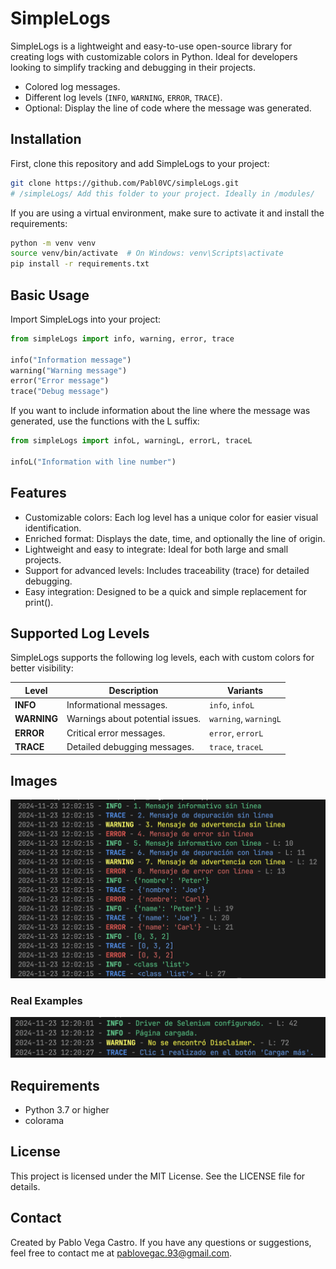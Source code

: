 # SimpleLogs
SimpleLogs is a lightweight and easy-to-use open-source library for creating logs with customizable colors in Python. Ideal for developers looking to simplify tracking and debugging in their projects.

- Colored log messages.
- Different log levels (`INFO`, `WARNING`, `ERROR`, `TRACE`).
- Optional: Display the line of code where the message was generated.

## Installation
First, clone this repository and add SimpleLogs to your project:

```bash
git clone https://github.com/Pabl0VC/simpleLogs.git
# /simpleLogs/ Add this folder to your project. Ideally in /modules/
```
If you are using a virtual environment, make sure to activate it and install the requirements:
```bash
python -m venv venv
source venv/bin/activate  # On Windows: venv\Scripts\activate
pip install -r requirements.txt
```

## Basic Usage
Import SimpleLogs into your project:
```python
from simpleLogs import info, warning, error, trace

info("Information message")
warning("Warning message")
error("Error message")
trace("Debug message")
```

If you want to include information about the line where the message was generated, use the functions with the L suffix:

```python
from simpleLogs import infoL, warningL, errorL, traceL

infoL("Information with line number")
```

## Features
- Customizable colors: Each log level has a unique color for easier visual identification.
- Enriched format: Displays the date, time, and optionally the line of origin.
- Lightweight and easy to integrate: Ideal for both large and small projects.
- Support for advanced levels: Includes traceability (trace) for detailed debugging.
- Easy integration: Designed to be a quick and simple replacement for print().

## Supported Log Levels
SimpleLogs supports the following log levels, each with custom colors for better visibility:

| Level      | Description                              | Variants               |
|------------|------------------------------------------|-------------------------|
| **INFO**   | Informational messages.                  | `info`, `infoL`         |
| **WARNING**| Warnings about potential issues.   | `warning`, `warningL`   |
| **ERROR**  | Critical error messages.             | `error`, `errorL`       |
| **TRACE**  | Detailed debugging messages.      | `trace`, `traceL`       |

## Images
![alt text](/examples/example_terminal.png)

### Real Examples
![alt text](/examples/real_ex.png)

## Requirements
- Python 3.7 or higher
- colorama

## License
This project is licensed under the MIT License. See the LICENSE file for details.

## Contact
Created by Pablo Vega Castro. If you have any questions or suggestions, feel free to contact me at pablovegac.93@gmail.com.